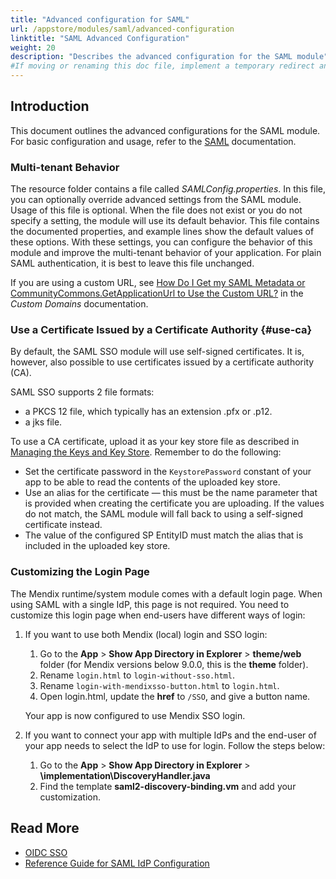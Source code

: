 ```yaml
---
title: "Advanced configuration for SAML"
url: /appstore/modules/saml/advanced-configuration
linktitle: "SAML Advanced Configuration"
weight: 20
description: "Describes the advanced configuration for the SAML module"
#If moving or renaming this doc file, implement a temporary redirect and let the respective team know they should update the URL in the product. See Mapping to Products for more details.
---
```


## Introduction

This document outlines the advanced configurations for the SAML module. For basic configuration and usage, refer to the [SAML](/appstore/modules/saml/) documentation.

### Multi-tenant Behavior

The resource folder contains a file called *SAMLConfig.properties*. In this file, you can optionally override advanced settings from the SAML module. Usage of this file is optional. When the file does not exist or you do not specify a setting, the module will use its default behavior.
This file contains the documented properties, and example lines show the default values of these options.
With these settings, you can configure the behavior of this module and improve the multi-tenant behavior of your application. For plain SAML authentication, it is best to leave this file unchanged.

If you are using a custom URL, see [How Do I Get my SAML Metadata or CommunityCommons.GetApplicationUrl to Use the Custom URL?](/developerportal/deploy/custom-domains/#use-custom-url) in the *Custom Domains* documentation.

### Use a Certificate Issued by a Certificate Authority {#use-ca}

By default, the SAML SSO module will use self-signed certificates. It is, however, also possible to use certificates issued by a certificate authority (CA).

SAML SSO supports 2 file formats:

* a PKCS 12 file, which typically has an extension .pfx or .p12.
* a jks file.

To use a CA certificate, upload it as your key store file as described in [Managing the Keys and Key Store](/appstore/modules/saml/idp-attributes/#keystore).
Remember to do the following:

* Set the certificate password in the `KeystorePassword` constant of your app to be able to read the contents of the uploaded key store.
* Use an alias for the certificate — this must be the name parameter that is provided when creating the certificate you are uploading. If the values do not match, the SAML module will fall back to using a self-signed certificate instead.
* The value of the configured SP EntityID must match the alias that is included in the uploaded key store.

### Customizing the Login Page

The Mendix runtime/system module comes with a default login page. When using SAML with a single IdP, this page is not required.
You need to customize this login page when end-users have different ways of login:

1. If you want to use both Mendix (local) login and SSO login:

    1. Go to the **App** > **Show App Directory in Explorer** > **theme/web** folder (for Mendix versions below 9.0.0, this is the **theme** folder).
    2. Rename `login.html` to `login-without-sso.html`.
    3. Rename `login-with-mendixsso-button.html` to `login.html`.
    4. Open login.html, update the **href** to `/SSO`, and give a button name.

    Your app is now configured to use Mendix SSO login.
2. If you want to connect your app with multiple IdPs and the end-user of your app needs to select the IdP to use for login.
    Follow the steps below:

    1. Go to the **App** > **Show App Directory in Explorer** > **\implementation\DiscoveryHandler.java**
    2. Find the template **saml2-discovery-binding.vm** and add your customization.

## Read More

* [OIDC SSO](/appstore/modules/oidc/)
* [Reference Guide for SAML IdP Configuration](/appstore/modules/saml/idp-attributes/)
